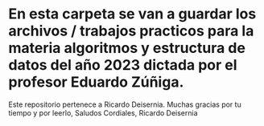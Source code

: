 # En esta carpeta se van a guardar los archivos / trabajos practicos para la materia algoritmos y estructura de datos del año 2023 dictada por el profesor Eduardo Zúñiga. 
Este repositorio pertenece a Ricardo Deisernia.
Muchas gracias por tu tiempo y por leerlo, 
Saludos Cordiales,
Ricardo Deisernia
